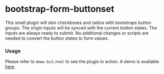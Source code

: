# bootstrap-form-buttonset

This small plugin will skin checkboxes and radios with bootstraps button groups. The origin inputs will be synced with
the current button states. The inputs are always ready to submit. No additional changes or scripts are needed to convert
the button states to form values.

### Usage

Please refer to `demo-bs3.html` to see the plugin in action. A demo is available [here](http://akger1379.github.io/bootstrap-form-buttonset/demo-bs3.html).